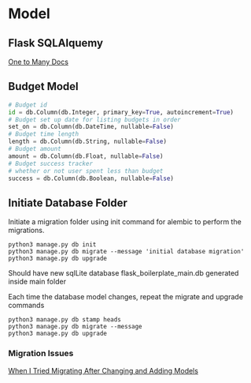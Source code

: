 # Model

## Flask SQLAlquemy

[One to Many Docs](https://flask-sqlalchemy.palletsprojects.com/en/2.x/models/#one-to-many-relationships)

## Budget Model

```py
# Budget id
id = db.Column(db.Integer, primary_key=True, autoincrement=True)
# Budget set up date for listing budgets in order
set_on = db.Column(db.DateTime, nullable=False)
# Budget time length
length = db.Column(db.String, nullable=False)
# Budget amount
amount = db.Column(db.Float, nullable=False)
# Budget success tracker
# whether or not user spent less than budget
success = db.Column(db.Boolean, nullable=False)
```

## Initiate Database Folder

Initiate a migration folder using init command for alembic to perform the migrations.

```os
python3 manage.py db init
python3 manage.py db migrate --message 'initial database migration'
python3 manage.py db upgrade
```

Should have new sqlLite database
flask_boilerplate_main.db
generated inside main folder

Each time the database model changes,
repeat the migrate and upgrade commands

```os
python3 manage.py db stamp heads
python3 manage.py db migrate --message
python3 manage.py db upgrade
```

### Migration Issues

[When I Tried Migrating After Changing and Adding Models](https://stackoverflow.com/questions/17768940/target-database-is-not-up-to-date)
